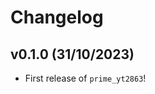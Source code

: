 # Changelog

<!--next-version-placeholder-->

## v0.1.0 (31/10/2023)

- First release of `prime_yt2863`!